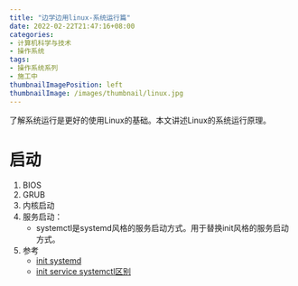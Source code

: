 ```yaml
---
title: "边学边用linux-系统运行篇"
date: 2022-02-22T21:47:16+08:00
categories:
- 计算机科学与技术
- 操作系统
tags:
- 操作系统系列
- 施工中
thumbnailImagePosition: left
thumbnailImage: /images/thumbnail/linux.jpg
---
```

了解系统运行是更好的使用Linux的基础。本文讲述Linux的系统运行原理。
<!--more-->
# 启动
1. BIOS
1. GRUB
1. 内核启动
1. 服务启动：
    - systemctl是systemd风格的服务启动方式。用于替换init风格的服务启动方式。
1. 参考
    - [init systemd](https://www.ruanyifeng.com/blog/2016/03/systemd-tutorial-commands.html)
    - [init service systemctl区别](https://blog.csdn.net/lineuman/article/details/52578399)